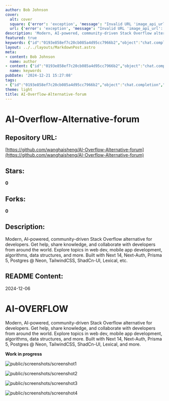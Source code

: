 ```yaml
---
author: Bob Johnson
cover:
  alt: cover
  square: {'error': 'exception', 'message': "Invalid URL 'image_api_url': No scheme supplied. Perhaps you meant https://image_api_url?"}
  url: {'error': 'exception', 'message': "Invalid URL 'image_api_url': No scheme supplied. Perhaps you meant https://image_api_url?"}
description: 'Modern, AI-powered, community-driven Stack Overflow alternative for developers. Get help, share knowledge, and collaborate with developers from around the world. Explore topics in web dev, mobile app development, algorithms, data structures, and more. Built with Next 14, Next-Auth, Prisma 5, Postgres @ Neon, TailwindCSS, ShadCn-UI, Lexical, etc.'
featured: true
keywords: {"id":"0193e858ef7c20cb085a4d95cc7966b2","object":"chat.completion","created":1734769963,"model":"Qwen/Qwen2.5-7B-Instruct","choices":[{"index":0,"message":{"role":"assistant","content":"### Keywords:\n- AI-Overflow\n- Alternative forum\n- AI-powered\n- Community-driven\n- Stack Overflow\n- Developers\n- Web development\n- Mobile app development\n- Algorithms\n- Data structures\n- Next 14\n- Next-Auth\n- Prisma 5\n- Postgres @ Neon\n- TailwindCSS\n- ShadCn-UI\n- Lexical\n- Work in progress\n\n### Tags:\n- AI-Overflow\n- Stack Overflow alternative\n- Developer community\n- Next 14\n- Next-Auth\n- Prisma 5\n- Postgres @ Neon\n- TailwindCSS\n- ShadCn-UI\n- Lexical\n- Web development\n- Mobile app development\n- Algorithms\n- Data structures\n- Community-driven\n- Modern AI-powered forum"},"finish_reason":"stop"}],"usage":{"prompt_tokens":303,"completion_tokens":170,"total_tokens":473},"system_fingerprint":""}
layout: ../../layouts/MarkdownPost.astro
meta:
- content: Bob Johnson
  name: author
- content: {"id":"0193e858ef7c20cb085a4d95cc7966b2","object":"chat.completion","created":1734769963,"model":"Qwen/Qwen2.5-7B-Instruct","choices":[{"index":0,"message":{"role":"assistant","content":"### Keywords:\n- AI-Overflow\n- Alternative forum\n- AI-powered\n- Community-driven\n- Stack Overflow\n- Developers\n- Web development\n- Mobile app development\n- Algorithms\n- Data structures\n- Next 14\n- Next-Auth\n- Prisma 5\n- Postgres @ Neon\n- TailwindCSS\n- ShadCn-UI\n- Lexical\n- Work in progress\n\n### Tags:\n- AI-Overflow\n- Stack Overflow alternative\n- Developer community\n- Next 14\n- Next-Auth\n- Prisma 5\n- Postgres @ Neon\n- TailwindCSS\n- ShadCn-UI\n- Lexical\n- Web development\n- Mobile app development\n- Algorithms\n- Data structures\n- Community-driven\n- Modern AI-powered forum"},"finish_reason":"stop"}],"usage":{"prompt_tokens":303,"completion_tokens":170,"total_tokens":473},"system_fingerprint":""}
  name: keywords
pubDate: '2024-12-21 15:27:08'
tags:
- {"id":"0193e858ef7c20cb085a4d95cc7966b2","object":"chat.completion","created":1734769963,"model":"Qwen/Qwen2.5-7B-Instruct","choices":[{"index":0,"message":{"role":"assistant","content":"### Keywords:\n- AI-Overflow\n- Alternative forum\n- AI-powered\n- Community-driven\n- Stack Overflow\n- Developers\n- Web development\n- Mobile app development\n- Algorithms\n- Data structures\n- Next 14\n- Next-Auth\n- Prisma 5\n- Postgres @ Neon\n- TailwindCSS\n- ShadCn-UI\n- Lexical\n- Work in progress\n\n### Tags:\n- AI-Overflow\n- Stack Overflow alternative\n- Developer community\n- Next 14\n- Next-Auth\n- Prisma 5\n- Postgres @ Neon\n- TailwindCSS\n- ShadCn-UI\n- Lexical\n- Web development\n- Mobile app development\n- Algorithms\n- Data structures\n- Community-driven\n- Modern AI-powered forum"},"finish_reason":"stop"}],"usage":{"prompt_tokens":303,"completion_tokens":170,"total_tokens":473},"system_fingerprint":""}
theme: light
title: AI-Overflow-Alternative-forum
---
```


# AI-Overflow-Alternative-forum

## Repository URL: 
[https://github.com/wanghaisheng/AI-Overflow-Alternative-forum](https://github.com/wanghaisheng/AI-Overflow-Alternative-forum)

## Stars: 
**0**

## Forks: 
**0**

## Description: 
Modern, AI-powered, community-driven Stack Overflow alternative for developers. Get help, share knowledge, and collaborate with developers from around the world. Explore topics in web dev, mobile app development, algorithms, data structures, and more. Built with Next 14, Next-Auth, Prisma 5, Postgres @ Neon, TailwindCSS, ShadCn-UI, Lexical, etc.

## README Content: 
2024-12-06

# AI-OVERFLOW

Modern, AI-powered, community-driven Stack Overflow alternative for developers. Get help, share knowledge, and collaborate with developers from around the world. Explore topics in web dev, mobile app development, algorithms, data structures, and more. Built with Next 14, Next-Auth, Prisma 5, Postgres @ Neon, TailwindCSS, ShadCn-UI, Lexical, and more.

**Work in progress**

![public/screenshots/screenshot1](./public/screenshots/screenshot1.png)

![public/screenshots/screenshot2](./public/screenshots/screenshot2.png)

![public/screenshots/screenshot3](./public/screenshots/screenshot3.png)

![public/screenshots/screenshot4](./public/screenshots/screenshot4.png)


